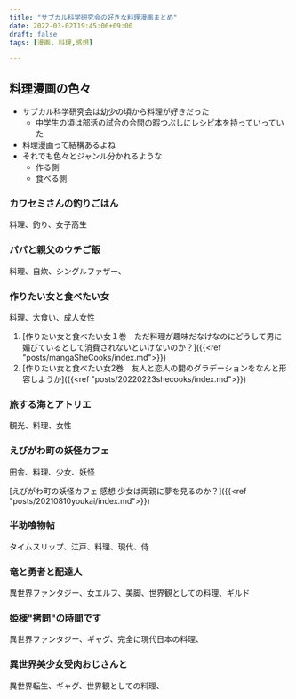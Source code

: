 ```yaml
---
title: "サブカル科学研究会の好きな料理漫画まとめ"
date: 2022-03-02T19:45:06+09:00
draft: false
tags: [漫画, 料理,感想]

---
```

## 料理漫画の色々
- サブカル科学研究会は幼少の頃から料理が好きだった
  - 中学生の頃は部活の試合の合間の暇つぶしにレシピ本を持っていっていた
- 料理漫画って結構あるよね
- それでも色々とジャンル分かれるような
  - 作る側
  - 食べる側
### カワセミさんの釣りごはん
料理、釣り、女子高生
<div data-vc_mylinkbox_id="887691219"></div>

### パパと親父のウチご飯
料理、自炊、シングルファザー、

### 作りたい女と食べたい女
料理、大食い、成人女性
1. [作りたい女と食べたい女１巻　ただ料理が趣味だなけなのにどうして男に媚びているとして消費されないといけないのか？]({{<ref "posts/mangaSheCooks/index.md">}})
2. [作りたい女と食べたい女2巻　友人と恋人の間のグラデーションをなんと形容しようか]({{<ref "posts/20220223shecooks/index.md">}})

### 旅する海とアトリエ
観光、料理、女性

### えびがわ町の妖怪カフェ
田舎、料理、少女、妖怪

[えびがわ町の妖怪カフェ 感想 少女は両親に夢を見るのか？]({{<ref "posts/20210810youkai/index.md">}})

### 半助喰物帖
タイムスリップ、江戸、料理、現代、侍

### 竜と勇者と配達人
異世界ファンタジー、女エルフ、美脚、世界観としての料理、ギルド


### 姫様"拷問"の時間です
異世界ファンタジー、ギャグ、完全に現代日本の料理、

### 異世界美少女受肉おじさんと
異世界転生、ギャグ、世界観としての料理、
